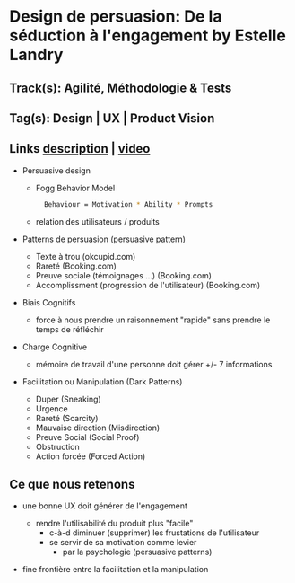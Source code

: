 # Design de persuasion: De la séduction à l'engagement by Estelle Landry

## Track(s): Agilité, Méthodologie & Tests

## Tag(s): Design | UX | Product Vision

## Links [description][talk-description] | [video][talk-video]

- Persuasive design
  - Fogg Behavior Model  

    ```sh
      Behaviour = Motivation * Ability * Prompts
    ```

  - relation des utilisateurs / produits

- Patterns de persuasion (persuasive pattern)
  - Texte à trou (okcupid.com)
  - Rareté (Booking.com)
  - Preuve sociale (témoignages ...) (Booking.com)
  - Accomplissment (progression de l'utilisateur) (Booking.com)

- Biais Cognitifs
  - force à nous prendre un raisonnement "rapide" sans prendre le temps de réfléchir

- Charge Cognitive
  - mémoire de travail d'une personne doit gérer +/- 7 informations

- Facilitation ou Manipulation (Dark Patterns)
  - Duper (Sneaking)
  - Urgence
  - Rareté (Scarcity)
  - Mauvaise direction (Misdirection)
  - Preuve Social (Social Proof)
  - Obstruction
  - Action forcée (Forced Action)

## Ce que nous retenons

- une bonne UX doit générer de l'engagement
  - rendre l'utilisabilité du produit plus "facile"
    - c-à-d diminuer (supprimer) les frustations de l'utilisateur
    - se servir de sa motivation comme levier
      - par la psychologie (persuasive patterns)

- fine frontière entre la facilitation et la manipulation

[talk-description]: (https://cfp.devoxx.fr/2021/talk/DLZ-7236/Design_de_persuasion_:_De_la_seduction_a_l'engagement_.html)
[talk-video]: (https://cfp.devoxx.fr/2021/talk/DLZ-7236/Design_de_persuasion_:_De_la_seduction_a_l'engagement_.html)